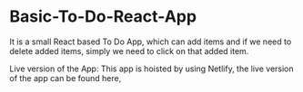 # Basic-To-Do-React-App

It is a small React based To Do App, which can add items and if we need to delete added items, simply we need to click on that added item.

Live version of the App: This app is hoisted by using Netlify, the live version of the app can be found here,
